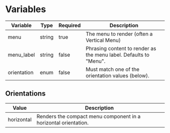 # Variables
| Variable    | Type   | Required | Description                                                       |
|-------------|--------|----------|-------------------------------------------------------------------|
| menu        | string | true     | The menu to render (often a Vertical Menu)                        |
| menu_label  | string | false    | Phrasing content to render as the menu label. Defaults to "Menu". |
| orientation | enum   | false    | Must match one of the orientation values (below).                 |

## Orientations
| Value      | Description                                                     |
|------------|-----------------------------------------------------------------|
| horizontal | Renders the compact menu component in a horizontal orientation. |
